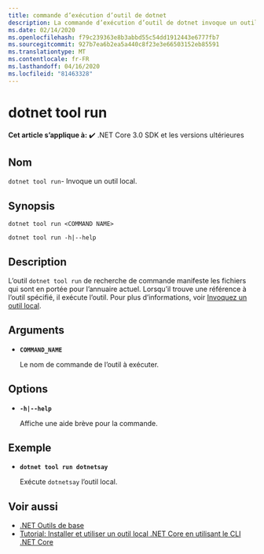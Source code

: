 ```yaml
---
title: commande d’exécution d’outil de dotnet
description: La commande d’exécution d’outil de dotnet invoque un outil local.
ms.date: 02/14/2020
ms.openlocfilehash: f79c239363e8b3abbd55c54dd1912443e6777fb7
ms.sourcegitcommit: 927b7ea6b2ea5a440c8f23e3e66503152eb85591
ms.translationtype: MT
ms.contentlocale: fr-FR
ms.lasthandoff: 04/16/2020
ms.locfileid: "81463328"
---
```

# <a name="dotnet-tool-run"></a>dotnet tool run

**Cet article s’applique à:** ✔️ .NET Core 3.0 SDK et les versions ultérieures

## <a name="name"></a>Nom

`dotnet tool run`- Invoque un outil local.

## <a name="synopsis"></a>Synopsis

```dotnetcli
dotnet tool run <COMMAND NAME>

dotnet tool run -h|--help
```

## <a name="description"></a>Description

L’outil `dotnet tool run` de recherche de commande manifeste les fichiers qui sont en portée pour l’annuaire actuel. Lorsqu’il trouve une référence à l’outil spécifié, il exécute l’outil. Pour plus d’informations, voir [Invoquez un outil local](global-tools.md#invoke-a-local-tool).

## <a name="arguments"></a>Arguments

- **`COMMAND_NAME`**

  Le nom de commande de l’outil à exécuter.

## <a name="options"></a>Options

- **`-h|--help`**

  Affiche une aide brève pour la commande.

## <a name="example"></a>Exemple

- **`dotnet tool run dotnetsay`**

  Exécute `dotnetsay` l’outil local.

## <a name="see-also"></a>Voir aussi

- [.NET Outils de base](global-tools.md)
- [Tutorial: Installer et utiliser un outil local .NET Core en utilisant le CLI .NET Core](local-tools-how-to-use.md)
